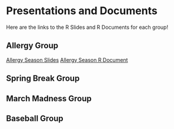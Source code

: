 # Presentations and Documents 
Here are the links to the R Slides and R Documents for each group!

## Allergy Group
[Allergy Season Slides](http://rpubs.com/xtianpedraza/allergyseasonslides)
[Allergy Season R Document](http://rpubs.com/xtianpedraza/allergyseasondoc)

## Spring Break Group


## March Madness Group


## Baseball Group
